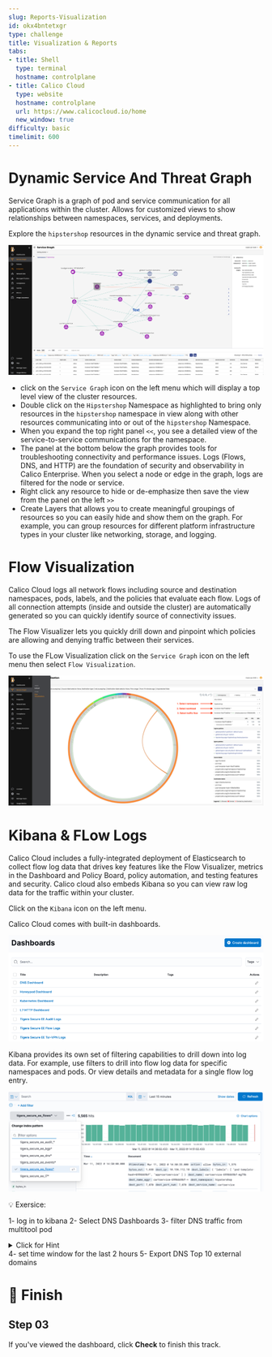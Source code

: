 ```yaml
---
slug: Reports-Visualization
id: okx4bntetxgr
type: challenge
title: Visualization & Reports
tabs:
- title: Shell
  type: terminal
  hostname: controlplane
- title: Calico Cloud
  type: website
  hostname: controlplane
  url: https://www.calicocloud.io/home
  new_window: true
difficulty: basic
timelimit: 600
---
```


Dynamic Service And Threat Graph
===============

Service Graph is a graph of pod and service communication for all applications within the cluster. Allows for customized views to show relationships between namespaces, services, and deployments.

Explore the `hipstershop` resources in the dynamic service and threat graph. 

![Image Description](../assets/Dynamic-service-and-threat-graph.png)

- click on the `Service Graph` icon on the left menu which will display a top level view of the cluster resources.
- Double click on the `Hipstershop` Namespace as highlighted to bring only resources in the `hipstershop` namespace in view along with other resources communicating into or out of the `hipstershop` Namespace.
- When you expand the top right panel `<<`, you see a detailed view of the service-to-service communications for the namespace.
- The panel at the bottom below the graph provides tools for troubleshooting connectivity and performance issues. Logs (Flows, DNS, and HTTP) are the foundation of security and observability in Calico Enterprise. When you select a node or edge in the graph, logs are filtered for the node or service.
- Right click any resource to hide or de-emphasize then save the view from the panel on the left `>>`
- Create Layers that allows you to create meaningful groupings of resources so you can easily hide and show them on the graph. For example, you can group resources for different platform infrastructure types in your cluster like networking, storage, and logging.

Flow Visualization
===============

Calico Cloud logs all network flows including source and destination namespaces, pods, labels, and the policies that evaluate each flow. Logs of all connection attempts (inside and outside the cluster) are automatically generated so you can quickly identify source of connectivity issues.

The Flow Visualizer lets you quickly drill down and pinpoint which policies are allowing and denying traffic between their services.

To use the FLow Visualization click on the `Service Graph` icon on the left menu then select `Flow Visualization`.

![Image Description](../assets/Flow-Visualization.png)

Kibana & FLow Logs
===============

Calico Cloud includes a fully-integrated deployment of Elasticsearch to collect flow log data that drives key features like the Flow Visualizer, metrics in the Dashboard and Policy Board, policy automation, and testing features and security. Calico cloud also embeds Kibana so you can view raw log data for the traffic within your cluster.

Click on the `Kibana` icon on the left menu.

Calico Cloud comes with built-in dashboards.

![Image Description](../assets/kibana-dashboards.png)


Kibana provides its own set of filtering capabilities to drill down into log data. For example, use filters to drill into flow log data for specific namespaces and pods. Or view details and metadata for a single flow log entry.

![Image Description](../assets/kibana_filtering.png)

💡 Exersice:

1- log in to kibana
2- Select DNS Dashboards
3- filter DNS traffic from multitool pod 
<details><summary>Click for Hint</summary>
  <pre>add filter `client_name_aggr` is `multitoo`</pre>
</details>
4- set time window for the last 2 hours
5- Export DNS Top 10 external domains 



🏁 Finish
=========

## Step 03

If you've viewed the dashboard, click **Check** to finish this track.
